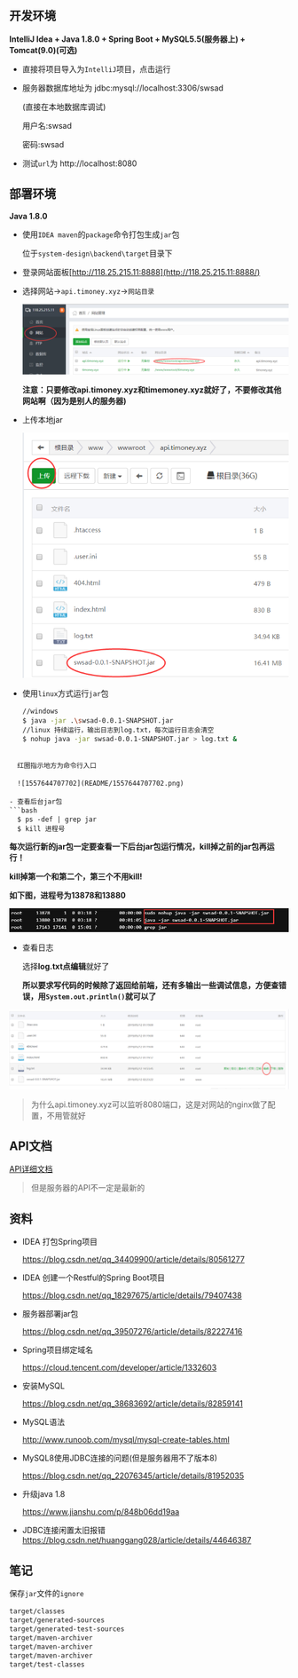 ## 开发环境

**IntelliJ Idea + Java 1.8.0 + Spring Boot + MySQL5.5(服务器上) + Tomcat(9.0)(可选)** 

- 直接将项目导入为`IntelliJ`项目，点击运行

- 服务器数据库地址为 jdbc:mysql://localhost:3306/swsad
  
  (直接在本地数据库调试)
  
  用户名:swsad

  密码:swsad

- 测试`url`为 http://localhost:8080

## 部署环境

**Java 1.8.0**

- 使用`IDEA maven`的`package`命令打包生成`jar`包

  位于`system-design\backend\target`目录下

- 登录网站面板[http://118.25.215.11:8888](http://118.25.215.11:8888/)

- 选择网站->`api.timoney.xyz`->`网站目录`

  ![1557644282373](README/1557644282373.png)

  **注意：只要修改api.timoney.xyz和timemoney.xyz就好了，不要修改其他网站啊（因为是别人的服务器)**

- 上传本地jar

  ![1557644311214](README/1557644311214.png)

- 使用`linux`方式运行`jar`包

  ```bash
  //windows
  $ java -jar .\swsad-0.0.1-SNAPSHOT.jar 
  //linux 持续运行，输出日志到log.txt，每次运行日志会清空
  $ nohup java -jar swsad-0.0.1-SNAPSHOT.jar > log.txt &
  ```
```
  
  红圈指示地方为命令行入口
  
  ![1557644707702](README/1557644707702.png)
  
- 查看后台jar包
​```bash
  $ ps -def | grep jar
  $ kill 进程号
```

**每次运行新的jar包一定要查看一下后台jar包运行情况，kill掉之前的jar包再运行！**

**kill掉第一个和第二个，第三个不用kill!**

**如下图，进程号为13878和13880**

![1557644516450](README/1557644516450.png)

- 查看日志

  选择**log.txt点编辑**就好了

  **所以要求写代码的时候除了返回给前端，还有多输出一些调试信息，方便查错误，用`System.out.println()`就可以了**

![1557644755604](README/1557644755604.png)

> 为什么api.timoney.xyz可以监听8080端口，这是对网站的nginx做了配置，不用管就好

## API文档

[API详细文档](https://documenter.getpostman.com/view/7006450/S1LzynKU?version=latest)

> 但是服务器的API不一定是最新的

## 资料

- IDEA 打包Spring项目

  <https://blog.csdn.net/qq_34409900/article/details/80561277>

- IDEA 创建一个Restful的Spring Boot项目

  <https://blog.csdn.net/qq_18297675/article/details/79407438>

- 服务器部署jar包

  <https://blog.csdn.net/qq_39507276/article/details/82227416>

- Spring项目绑定域名

  <https://cloud.tencent.com/developer/article/1332603>

- 安装MySQL

  <https://blog.csdn.net/qq_38683692/article/details/82859141>

- MySQL语法

  <http://www.runoob.com/mysql/mysql-create-tables.html>

- MySQL8使用JDBC连接的问题(但是服务器用不了版本8)

  <https://blog.csdn.net/qq_22076345/article/details/81952035>
  
- 升级java 1.8

  <https://www.jianshu.com/p/848b06dd19aa>
  
- JDBC连接闲置太旧报错
  <https://blog.csdn.net/huanggang028/article/details/44646387>

## 笔记

保存`jar`文件的`ignore`

```
target/classes
target/generated-sources
target/generated-test-sources
target/maven-archiver
target/maven-archiver
target/maven-archiver
target/test-classes
```

